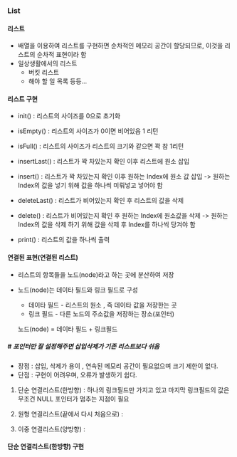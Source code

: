 ### List

#### 리스트
* 배열을 이용하여 리스트를 구현하면 순차적인 메모리 공간이 할당되므로, 이것을 리스트의 순차적 표현이라 함
* 일상생활에서의 리스트
    * 버킷 리스트
    * 해야 할 일 목록 등등...

#### 리스트 구현
* init() : 리스트의 사이즈를 0으로 초기화

* isEmpty() : 리스트의 사이즈가 0이면 비어있음 1 리턴
* isFull() : 리스트의 사이즈가 리스트의 크기와 같으면 꽉 참 1리턴
* insertLast() : 리스트가 꽉 차있는지 확인 이후 리스트에 원소 삽입
* insert() : 리스트가 꽉 차있는지 확인 이후 원하는 Index에 원소 값 삽입 -> 원하는 Index의 값을 넣기 위해 값을 하나씩 미뤄넣고 넣어야 함
* deleteLast() : 리스트가 비어있는지 확인 후 리스트의 값을 삭제
* delete() : 리스트가 비어있는지 확인 후 원하는 Index에 원소값을 삭제 -> 원하는 Index의 값을 삭제 하기 위해 값을 삭제 후 Index를 하나씩 당겨야 함
* print() : 리스트의 값을 하나씩 출력




#### 연결된 표현(연결된 리스트)
* 리스트의 항목들을 노드(node)라고 하는 곳에 분산하여 저장
* 노드(node)는 데이타 필드와 링크 필드로 구성
    * 데이타 필드 - 리스트의 원소 , 즉 데이타 값을 저장한는 곳
    * 링크 필드 - 다른 노드의 주소값을 저장하는 장소(포인터)  

    노드(node) = 데이타 필드 + 링크필드
##### # 포인터만 잘 설정해주면 삽입삭제가 기존 리스트보다 쉬움
* 장점 : 삽입, 삭제가 용이 , 연속된 메모리 공간이 필요없으며 크기 제한이 없다.
* 단점 : 구현이 어려우며, 오류가 발생하기 쉽다.

1. 단순 연결리스트(한방향) : 하나의 링크필드만 가지고 있고 마지막 링크필드의 값은 무조건 NULL 포인터가 멈추는 지점이 필요

2. 원형 연결리스트(끝에서 다시 처음으로) :
3. 이중 연결리스트(양방향) : 

#### 단순 연결리스트(한방향) 구현
